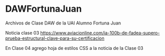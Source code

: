 # DAWFortunaJuan
Archivos de Clase DAW de la UAI 
Alumno Fortuna Juan 

Noticia clase 03 https://www.aviacionline.com/ia-100b-de-fadea-supero-prueba-estructural-clave-para-su-certificacion

En Clase 04 agrego hoja de estilos CSS a la noticia de la Clase 03
